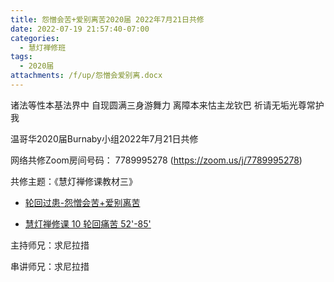 ```yaml
---
title: 怨憎会苦+爱别离苦2020届 2022年7月21日共修
date: 2022-07-19 21:57:40-07:00
categories:
  - 慧灯禅修班
tags:
  - 2020届
attachments: /f/up/怨憎会爱别离.docx
---
```

诸法等性本基法界中 自现圆满三身游舞力 离障本来怙主龙钦巴 祈请无垢光尊常护我

温哥华2020届Burnaby小组2022年7月21日共修

网络共修Zoom房间号码： 7789995278 (<https://zoom.us/j/7789995278>)

共修主题：《慧灯禅修课教材三》

* [轮回过患-怨憎会苦+爱别离苦](/f/up/怨憎会爱别离.docx)

* [慧灯禅修课 10 轮回痛苦 52'-85'](https://www.youtube.com/watch?v=zYcgL6rQ4kc&ab_channel=%E6%85%A7%E7%81%AF%E4%B9%8B%E5%85%89%E7%BD%91%E7%AB%99)

主持师兄：求尼拉措

串讲师兄：求尼拉措